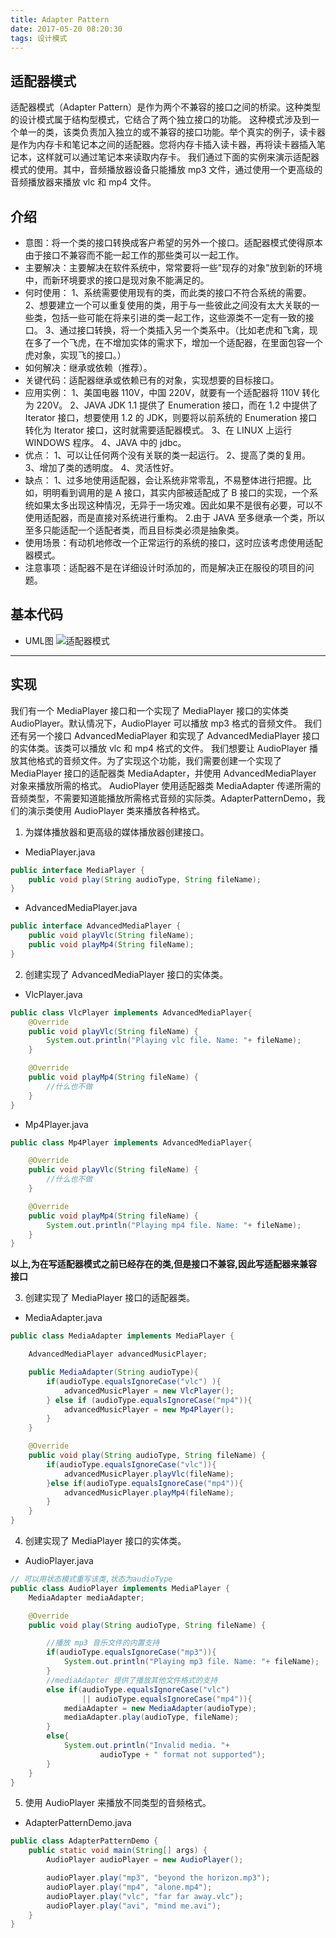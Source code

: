 ```yaml
---
title: Adapter Pattern
date: 2017-05-20 08:20:30
tags: 设计模式
---
```


## 适配器模式
适配器模式（Adapter Pattern）是作为两个不兼容的接口之间的桥梁。这种类型的设计模式属于结构型模式，它结合了两个独立接口的功能。
这种模式涉及到一个单一的类，该类负责加入独立的或不兼容的接口功能。举个真实的例子，读卡器是作为内存卡和笔记本之间的适配器。您将内存卡插入读卡器，再将读卡器插入笔记本，这样就可以通过笔记本来读取内存卡。
我们通过下面的实例来演示适配器模式的使用。其中，音频播放器设备只能播放 mp3 文件，通过使用一个更高级的音频播放器来播放 vlc 和 mp4 文件。

## 介绍
* 意图：将一个类的接口转换成客户希望的另外一个接口。适配器模式使得原本由于接口不兼容而不能一起工作的那些类可以一起工作。
* 主要解决：主要解决在软件系统中，常常要将一些"现存的对象"放到新的环境中，而新环境要求的接口是现对象不能满足的。
* 何时使用： 1、系统需要使用现有的类，而此类的接口不符合系统的需要。 2、想要建立一个可以重复使用的类，用于与一些彼此之间没有太大关联的一些类，包括一些可能在将来引进的类一起工作，这些源类不一定有一致的接口。 3、通过接口转换，将一个类插入另一个类系中。（比如老虎和飞禽，现在多了一个飞虎，在不增加实体的需求下，增加一个适配器，在里面包容一个虎对象，实现飞的接口。）
* 如何解决：继承或依赖（推荐）。
* 关键代码：适配器继承或依赖已有的对象，实现想要的目标接口。
* 应用实例： 1、美国电器 110V，中国 220V，就要有一个适配器将 110V 转化为 220V。 2、JAVA JDK 1.1 提供了 Enumeration 接口，而在 1.2 中提供了 Iterator 接口，想要使用 1.2 的 JDK，则要将以前系统的 Enumeration 接口转化为 Iterator 接口，这时就需要适配器模式。 3、在 LINUX 上运行 WINDOWS 程序。 4、JAVA 中的 jdbc。
* 优点： 1、可以让任何两个没有关联的类一起运行。 2、提高了类的复用。 3、增加了类的透明度。 4、灵活性好。
* 缺点： 1、过多地使用适配器，会让系统非常零乱，不易整体进行把握。比如，明明看到调用的是 A 接口，其实内部被适配成了 B 接口的实现，一个系统如果太多出现这种情况，无异于一场灾难。因此如果不是很有必要，可以不使用适配器，而是直接对系统进行重构。 2.由于 JAVA 至多继承一个类，所以至多只能适配一个适配者类，而且目标类必须是抽象类。
* 使用场景：有动机地修改一个正常运行的系统的接口，这时应该考虑使用适配器模式。
* 注意事项：适配器不是在详细设计时添加的，而是解决正在服役的项目的问题。

## 基本代码
* UML图
![适配器模式](Adapter.png)
***

## 实现
我们有一个 MediaPlayer 接口和一个实现了 MediaPlayer 接口的实体类 AudioPlayer。默认情况下，AudioPlayer 可以播放 mp3 格式的音频文件。
我们还有另一个接口 AdvancedMediaPlayer 和实现了 AdvancedMediaPlayer 接口的实体类。该类可以播放 vlc 和 mp4 格式的文件。
我们想要让 AudioPlayer 播放其他格式的音频文件。为了实现这个功能，我们需要创建一个实现了 MediaPlayer 接口的适配器类 MediaAdapter，并使用 AdvancedMediaPlayer 对象来播放所需的格式。
AudioPlayer 使用适配器类 MediaAdapter 传递所需的音频类型，不需要知道能播放所需格式音频的实际类。AdapterPatternDemo，我们的演示类使用 AudioPlayer 类来播放各种格式。

1. 为媒体播放器和更高级的媒体播放器创建接口。
 * MediaPlayer.java
```java
public interface MediaPlayer {
    public void play(String audioType, String fileName);
}
```
 * AdvancedMediaPlayer.java
```java
public interface AdvancedMediaPlayer {
    public void playVlc(String fileName);
    public void playMp4(String fileName);
}
```

2. 创建实现了 AdvancedMediaPlayer 接口的实体类。
 * VlcPlayer.java
```java
public class VlcPlayer implements AdvancedMediaPlayer{
    @Override
    public void playVlc(String fileName) {
        System.out.println("Playing vlc file. Name: "+ fileName);       
    }

    @Override
    public void playMp4(String fileName) {
        //什么也不做
    }
}
```
 * Mp4Player.java
```java
public class Mp4Player implements AdvancedMediaPlayer{

    @Override
    public void playVlc(String fileName) {
        //什么也不做
    }

    @Override
    public void playMp4(String fileName) {
        System.out.println("Playing mp4 file. Name: "+ fileName);        
    }
}
```
 **以上,为在写适配器模式之前已经存在的类,但是接口不兼容,因此写适配器来兼容接口**

3. 创建实现了 MediaPlayer 接口的适配器类。 
 * MediaAdapter.java
```java
public class MediaAdapter implements MediaPlayer {

    AdvancedMediaPlayer advancedMusicPlayer;

    public MediaAdapter(String audioType){
        if(audioType.equalsIgnoreCase("vlc") ){
            advancedMusicPlayer = new VlcPlayer();         
        } else if (audioType.equalsIgnoreCase("mp4")){
            advancedMusicPlayer = new Mp4Player();
        } 
    }

    @Override
    public void play(String audioType, String fileName) {
        if(audioType.equalsIgnoreCase("vlc")){
            advancedMusicPlayer.playVlc(fileName);
        }else if(audioType.equalsIgnoreCase("mp4")){
            advancedMusicPlayer.playMp4(fileName);
        }
    }
}
```
4. 创建实现了 MediaPlayer 接口的实体类。
 * AudioPlayer.java
```java
// 可以用状态模式重写该类,状态为audioType
public class AudioPlayer implements MediaPlayer {
    MediaAdapter mediaAdapter; 

    @Override
    public void play(String audioType, String fileName) {

        //播放 mp3 音乐文件的内置支持
        if(audioType.equalsIgnoreCase("mp3")){
            System.out.println("Playing mp3 file. Name: "+ fileName);           
        } 
        //mediaAdapter 提供了播放其他文件格式的支持
        else if(audioType.equalsIgnoreCase("vlc") 
                || audioType.equalsIgnoreCase("mp4")){
            mediaAdapter = new MediaAdapter(audioType);
            mediaAdapter.play(audioType, fileName);
        }
        else{
            System.out.println("Invalid media. "+
                    audioType + " format not supported");
        }
    }
}
```

5. 使用 AudioPlayer 来播放不同类型的音频格式。
 * AdapterPatternDemo.java
```java
public class AdapterPatternDemo {
    public static void main(String[] args) {
        AudioPlayer audioPlayer = new AudioPlayer();

        audioPlayer.play("mp3", "beyond the horizon.mp3");
        audioPlayer.play("mp4", "alone.mp4");
        audioPlayer.play("vlc", "far far away.vlc");
        audioPlayer.play("avi", "mind me.avi");
    }
}
```
